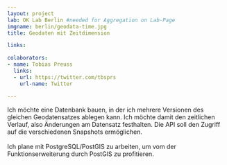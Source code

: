 ```yaml
---
layout: project
lab: OK Lab Berlin #needed for Aggregation on Lab-Page
imgname: berlin/geodata-time.jpg
title: Geodaten mit Zeitdimension

links:

colaborators:
- name: Tobias Preuss
  links:
  - url: https://twitter.com/tbsprs
    url-name: Twitter

---
```


Ich möchte eine Datenbank bauen, in der ich mehrere Versionen des gleichen Geodatensatzes ablegen kann. Ich möchte damit den zeitlichen Verlauf, also Änderungen am Datensatz festhalten. Die API soll den Zugriff auf die verschiedenen Snapshots ermöglichen.<br />
<br />
Ich plane mit PostgreSQL/PostGIS zu arbeiten, um vom der Funktionserweiterung durch PostGIS zu profitieren.
